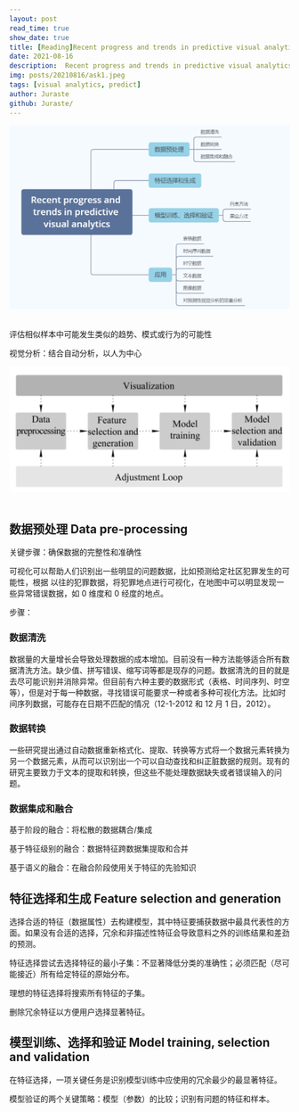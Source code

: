 ```yaml
---
layout: post
read_time: true
show_date: true
title: [Reading]Recent progress and trends in predictive visual analytics
date: 2021-08-16
description:  Recent progress and trends in predictive visual analytics.
img: posts/20210816/ask1.jpeg
tags: [visual analytics, predict]
author: Juraste
github: Juraste/
---
```


<center><img src='./assets/img/posts/20210816/Untitled.png' width="540"></center><br>

评估相似样本中可能发生类似的趋势、模式或行为的可能性

视觉分析：结合自动分析，以人为中心

<center><img src='./assets/img/posts/20210816/Untitled-2.png' width="540"></center><br>

## 数据预处理 Data pre-processing

关键步骤：确保数据的完整性和准确性

可视化可以帮助人们识别出一些明显的问题数据，比如预测给定社区犯罪发生的可能性，根据 以往的犯罪数据，将犯罪地点进行可视化，在地图中可以明显发现一些异常错误数据，如 0 维度和 0 经度的地点。

步骤：

### 数据清洗

数据量的大量增长会导致处理数据的成本增加。目前没有一种方法能够适合所有数据清洗方法。缺少值、拼写错误、缩写词等都是现存的问题。数据清洗的目的就是去尽可能识别并消除异常。但目前有六种主要的数据形式（表格、时间序列、时空等），但是对于每一种数据，寻找错误可能要求一种或者多种可视化方法。比如时间序列数据，可能存在日期不匹配的情况（12-1-2012 和 12 月 1 日，2012）。

### 数据转换

一些研究提出通过自动数据重新格式化、提取、转换等方式将一个数据元素转换为另一个数据元素，从而可以识别出一个可以自动查找和纠正脏数据的规则。现有的研究主要致力于文本的提取和转换，但这些不能处理数据缺失或者错误输入的问题。

### 数据集成和融合

基于阶段的融合：将松散的数据耦合/集成

基于特征级别的融合：数据特征跨数据集提取和合并

基于语义的融合：在融合阶段使用关于特征的先验知识

## 特征选择和生成 Feature selection and generation

选择合适的特征（数据属性）去构建模型，其中特征要捕获数据中最具代表性的方面。如果没有合适的选择，冗余和非描述性特征会导致意料之外的训练结果和差劲的预测。

特征选择尝试去选择特征的最小子集：不显著降低分类的准确性；必须匹配（尽可能接近）所有给定特征的原始分布。

理想的特征选择将搜索所有特征的子集。

删除冗余特征以方便用户选择显著特征。

## 模型训练、选择和验证 Model training, selection and validation

在特征选择，一项关键任务是识别模型训练中应使用的冗余最少的最显著特征。

模型验证的两个关键策略：模型（参数）的比较；识别有问题的特征和样本。
